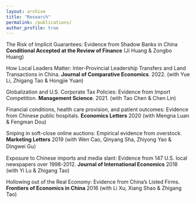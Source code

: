 ```yaml
---
layout: archive
title: "Research"
permalink: /publications/
author_profile: true
---
```

   The Risk of Implicit Guarantees: Evidence from Shadow Banks in China **Conditional Accepted at the Review of Finance** (Ji Huang & Zongbo Huang)
   
   How Local Leaders Matter: Inter-Provincial Leadership Transfers and Land Transactions in China. **Journal of Comparative Economics**. 2022. (with Yue Li, Zhigang Tao & Hongjie Yuan)

   Globalization and U.S. Corporate Tax Policies: Evidence from Import Competition. **Management Science**. 2021. (with Tao Chen & Chen Lin)

  Financial conditions, health care provision, and patient outcomes: Evidence from Chinese public hospitals. **Economics Letters** 2020 (with Mengna Luan & Fengman Dou)

  Sniping in soft-close online auctions: Empirical evidence from overstock. **Marketing Letters** 2019 (with Wen Cao, Qinyang Sha, Zhiyong Yao & Dingwei Gu）

  Exposure to Chinese imports and media slant: Evidence from 147 U.S. local newspapers over 1998-2012. **Journal of International Economics** 2018  (with Yi Lu & Zhigang Tao)

  Hollowing out of the Real Economy: Evidence from China’s Listed Firms. **Frontiers of Economics in China** 2016 (with Li Xu, Xiang Shao & Zhigang Tao)

